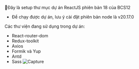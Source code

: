 Đây là setup thư mục dự án ReactJS phiên bản 18 của BCS12
- Để chạy được dự án, lưu ý cài đặt phiên bản node là v20.17.0

Các thư viện đang sử dụng trong dự án:
- React-router-dom
- Redux-toolkit
- Axios
- Formik và Yup
- Antd
- Sass
![Capture](https://github.com/user-attachments/assets/026aa860-2b5b-4217-ac96-b09328c6d213)
